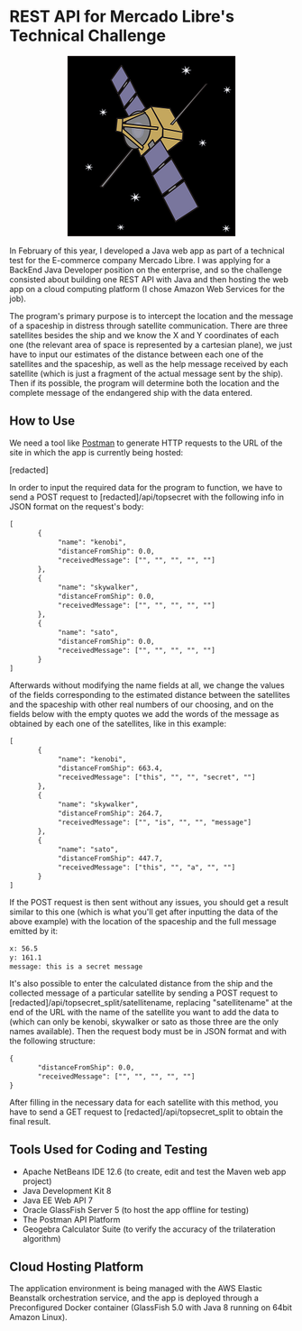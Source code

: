 # REST API for Mercado Libre's Technical Challenge

<p align="center">
  <img src="src/main/webapp/images/sat.png" alt=""/>
</p>

In February of this year, I developed a Java web app as part of a technical test for the E-commerce company Mercado Libre. I was applying for a BackEnd Java Developer position on the enterprise, and so the challenge consisted about building one REST API with Java and then hosting the web app on a cloud computing platform (I chose Amazon Web Services for the job). 

The program's primary purpose is to intercept the location and the message of a spaceship in distress through satellite communication. There are three satellites besides the ship and we know the X and Y coordinates of each one (the relevant area of space is represented by a cartesian plane), we just have to input our estimates of the distance between each one of the satellites and the spaceship, as well as the help message received by each satellite (which is just a fragment of the actual message sent by the ship). Then if its possible, the program will determine both the location and the complete message of the endangered ship with the data entered.

## How to Use

We need a tool like [Postman](https://www.postman.com/) to generate HTTP requests to the URL of the site in which the app is currently being hosted:

[redacted]

In order to input the required data for the program to function, we have to send a POST request to [redacted]/api/topsecret with the following info in JSON format on the request's body:


```
[
       {
            "name": "kenobi",
            "distanceFromShip": 0.0,
            "receivedMessage": ["", "", "", "", ""]
       },
       {
            "name": "skywalker",
            "distanceFromShip": 0.0,
            "receivedMessage": ["", "", "", "", ""]
       },
       {
            "name": "sato",
            "distanceFromShip": 0.0,
            "receivedMessage": ["", "", "", "", ""]
       }
]
```

Afterwards without modifying the name fields at all, we change the values of the fields corresponding to the estimated distance between the satellites and the spaceship with other real numbers of our choosing, and on the fields below with the empty quotes we add the words of the message as obtained by each one of the satellites, like in this example:

```
[
       {
            "name": "kenobi",
            "distanceFromShip": 663.4,
            "receivedMessage": ["this", "", "", "secret", ""]
       },
       {
            "name": "skywalker",
            "distanceFromShip": 264.7,
            "receivedMessage": ["", "is", "", "", "message"]
       },
       {
            "name": "sato",
            "distanceFromShip": 447.7,
            "receivedMessage": ["this", "", "a", "", ""]
       }
]
```

If the POST request is then sent without any issues, you should get a result similar to this one (which is what you'll get after inputting the data of the above example) with the location of the spaceship and the full message emitted by it:

```
x: 56.5
y: 161.1
message: this is a secret message 
```

It's also possible to enter the calculated distance from the ship and the collected message of a particular satellite by sending a POST request to [redacted]/api/topsecret_split/satellitename, replacing "satellitename" at the end of the URL with the name of the satellite you want to add the data to (which can only be kenobi, skywalker or sato as those three are the only names available). Then the request body must be in JSON format and with the following structure:

```
{
       "distanceFromShip": 0.0,
       "receivedMessage": ["", "", "", "", ""]
}
```

After filling in the necessary data for each satellite with this method, you have to send a GET request to [redacted]/api/topsecret_split to obtain the final result. 

## Tools Used for Coding and Testing

- Apache NetBeans IDE 12.6 (to create, edit and test the Maven web app project)
- Java Development Kit 8
- Java EE Web API 7
- Oracle GlassFish Server 5 (to host the app offline for testing)
- The Postman API Platform
- Geogebra Calculator Suite (to verify the accuracy of the trilateration algorithm)

## Cloud Hosting Platform

The application environment is being managed with the AWS Elastic Beanstalk orchestration service, and the app is deployed through a Preconfigured Docker container (GlassFish 5.0 with Java 8 running on 64bit Amazon Linux).
